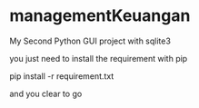 # managementKeuangan

My Second Python GUI project with sqlite3

you just need to install the requirement with pip

pip install -r requirement.txt

and you clear to go 
